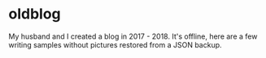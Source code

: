 # oldblog

My husband and I created a blog in 2017 - 2018. It's offline, here are a few writing samples without pictures restored from a JSON backup.
